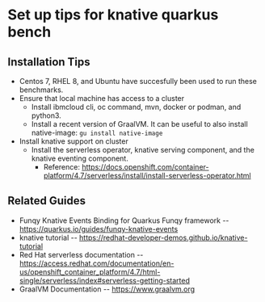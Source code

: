 # Set up tips for knative quarkus bench


## Installation Tips
- Centos 7, RHEL 8, and Ubuntu have succesfully been used to run these benchmarks.
- Ensure that local machine has access to a cluster
  - Install ibmcloud cli, oc command, mvn, docker or podman, and python3.
  - Install a recent version of GraalVM. It can be useful to also install native-image: ``gu install native-image``
- Install knative support on cluster
    - Install the serverless operator, knative serving component, and the knative eventing component.
        - Reference: https://docs.openshift.com/container-platform/4.7/serverless/install/install-serverless-operator.html

## Related Guides

- Funqy Knative Events Binding for Quarkus Funqy framework -- https://quarkus.io/guides/funqy-knative-events
- knative tutorial --  https://redhat-developer-demos.github.io/knative-tutorial
- Red Hat serverless documentation -- https://access.redhat.com/documentation/en-us/openshift_container_platform/4.7/html-single/serverless/index#serverless-getting-started
- GraalVM Documentation -- https://www.graalvm.org


